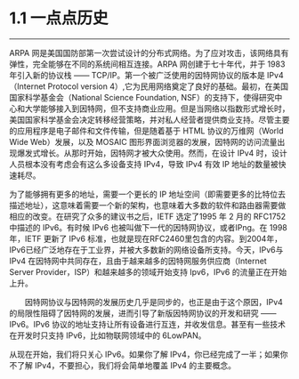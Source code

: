# 1.1 一点点历史
-----------

ARPA 网是美国国防部第一次尝试设计的分布式网络。为了应对攻击，该网络具有弹性，完全能够在不同的系统间相互连接。ARPA 网创建于七十年代，并于 1983 年引入新的协议栈 —— TCP/IP。第一个被广泛使用的因特网协议的版本是 IPv4（Internet Protocol version 4）,它为民用网络奠定了良好的基础。最初，在美国国家科学基金会（National Science Foundation, NSF）的支持下，使得研究中心和大学能够接入到因特网，但不支持商业应用。但是当网络以指数形式增长时，美国国家科学基金会决定转移经营策略，并对私人经营者提供商业支持。尽管主要的应用程序是电子邮件和文件传输，但是随着基于 HTML 协议的万维网（World Wide Web）发展，以及 MOSAIC 图形界面浏览器的发展，因特网的访问流量出现爆发式增长。从那时开始，因特网才被大众使用。然而，在设计 IPv4 时，设计人员根本没有考虑会有这么多设备支持 IPv4，导致 IPv4 有效 IP 地址的数量被快速耗尽。

为了能够拥有更多的地址，需要一个更长的 IP 地址空间（即需要更多的比特位去描述地址），这意味着需要一个新的架构，也意味着大多数的软件和路由器需要做相应的改变。在研究了众多的建议书之后，IETF 选定了1995 年 2 月的 RFC1752 中描述的 IPv6。有时候 IPv6 也被叫做下一代的因特网协议，或者IPng。在 1998 年，IETF 更新了 IPv6 标准，也就是现在RFC2460里包含的内容。到2004年，IPv6已经广泛地存在于工业界，并被大多数新的网络设备所支持。今天，IPv6与 IPv4 在因特网中共同存在，且由于越来越多的因特网服务供应商（Internet Server Provider，ISP）和越来越多的领域开始支持 Ipv6，IPv6 的流量正在开始上升。

　　因特网协议与因特网的发展历史几乎是同步的，也正是由于这个原因，IPv4 的局限性阻碍了因特网的发展，进而引导了新版因特网协议的开发和研究 —— IPv6。IPv6 协议的地址支持让所有设备进行互连，并收发信息。甚至有一些技术在开发时只支持 IPv6，比如物联网领域中的 6LowPAN。

从现在开始，我们将只关心 IPv6。如果你了解 IPv4，你已经完成了一半；如果你不了解 IPv4，不要担心，我们将会简单地覆盖 IPv4 的主要概念。
